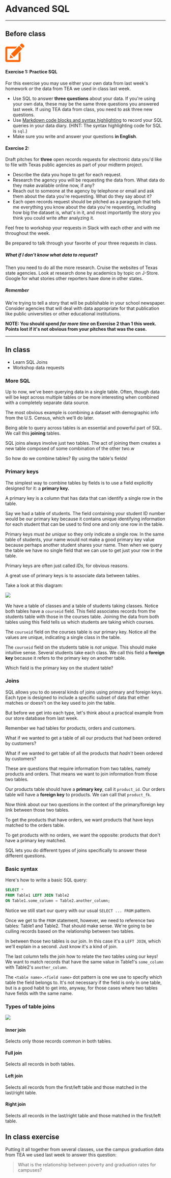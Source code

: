 # Advanced SQL

---

## Before class


![](/assets/pencil.png)

#### Exercise 1: Practice SQL

For this exercise you may use either your own data from last week's homework _or_ the data from TEA we used in class last week.


- Use SQL to answer **three questions** about your data. If you're using your own data, these may be the same three questions you answered last week. If using TEA data from class, you need to ask three new questions.
- Use [Markdown code blocks and syntax highlighting](https://github.com/adam-p/markdown-here/wiki/Markdown-Cheatsheet#code-and-syntax-highlighting) to record your SQL queries in your data diary. (HINT: The syntax highlighting code for SQL is `sql`.)
- Make sure you write and answer your questions **in English**.

#### Exercise 2:
Draft pitches for **three** open records requests for electronic data you'd like to file with Texas public agencies as part of your midterm project.
- Describe the data you hope to get for each request.
- Research the agency you will be requesting the data from. What data do they make available online now, if any?
- Reach out to someone at the agency by telephone or email and ask them about the data you're requesting. What do they say about it?
- Each open records request should be pitched as a paragraph that tells me everything you know about the data you're requesting, including how big the dataset is, what's in it, and most importantly the story you think you could write after analyzing it.

Feel free to workshop your requests in Slack with each other and with me throughout the week.

Be prepared to talk through your favorite of your three requests in class.
    

##### What if I don't know what data to request?

Then you need to do all the more research. Cruise the websites of Texas state agencies. Look at research done by academics by topic on J-Store. Google for what stories other reporters have done in other states.

##### Remember

We're trying to tell a story that will be publishable in your school newspaper. Consider agencies that will deal with data appropriate for that publication like public universities or other educational institutions.

**NOTE: You should spend _far more time_ on Exercise 2 than 1 this week. Points lost if it's not obvious from your pitches that was the case.**



---

## In class 

- Learn SQL Joins
- Workshop data requests

### More SQL

Up to now, we've been querying data in a single table. Often, though data will be kept across multiple tables or be more interesting when combined with a completely separate data source.

The most obvious example is combining a dataset with demographic info from the U.S. Census, which we'll do later. 

Being able to query across tables is an essential and powerful part of SQL. We call this **joining** tables.

SQL joins always involve just two tables. The act of joining them creates a new table composed of some combination of the other two.w

So how do we combine tables? By using the table's fields!

### Primary keys

The simplest way to combine tables by fields is to use a field explicitly designed for it: a **primary key.**

A primary key is a column that has data that can identify a single row in the table.

Say we had a table of students. The field containing your student ID number would be our primary key because it contains unique identifying information for each student that can be used to find one and only one row in the table.

Primary keys _must be unique_ so they only indicate a single row. In the same table of students, your name would not make a good primary key value because perhaps another student shares your name. Then when we query the table we have no single field that we can use to get just your row in the table.

Primary keys are often just called _IDs_, for obvious reasons.

A great use of primary keys is to associate data between tables.

Take a look at this diagram:

![](http://rdbms.opengrass.net/2_Database%20Design/2.1_TermsOfReference/r/keyForeign.gif)

We have a table of classes and a table of students taking classes. Notice both tables have a `courseid` field. This field associates records from the students table with those in the courses table. Joining the data from both tables using this field tells us which students are taking which courses.

The `courseid` field on the courses table is our primary key. Notice all the values are unique, indicating a single class in the table.

The `courseid` field on the students table is _not unique_. This should make intuitive sense. Several students take each class. We call this field a **foreign key** because it refers to the primary key on another table.

Which field is the primary key on the student table?

### Joins

SQL allows you to do several kinds of joins using primary and foreign keys. Each type is designed to include a specific subset of data that either matches or doesn't on the key used to join the table.

But before we get into each type, let's think about a practical example from our store database from last week.

Remember we had tables for products, orders and customers.

What if we wanted to get a table of all our products that had been ordered by customers?

What if we wanted to get table of all the products that _hadn't_ been ordered by customers?

These are questions that require information from two tables, namely products and orders. That means we want to join information from those two tables. 

Our products table should have a **primary key**, call it `product_id`. Our orders table will have a **foreign key** to products. We can call that `product_fk`.

Now think about our two questions in the context of the primary/foreign key link between those two tables.

To get the products that have orders, we want products that have keys matched to the orders table.

To get products with no orders, we want the opposite: products that don't have a primary key matched.

SQL lets you do different types of joins specifically to answer these different questions.

### Basic syntax

Here's how to write a basic SQL query:

```sql
SELECT *
FROM Table1 LEFT JOIN Table2
ON Table1.some_column = Table2.another_column;
```
Notice we still start our query with our usual `SELECT ... FROM` pattern.

Once we get to the `FROM` statement, however, we need to reference two tables: Table1 and Table2. That should make sense. We're going to be culling records based on the relationship between two tables.

In between those two tables is our join. In this case it's a `LEFT JOIN`, which we'll explain in a second. Just know it's a kind of join.

The last column tells the join how to relate the two tables using our keys! We want to match records that have the same value in Table1's `some_column` with Table2's `another_column`.

The `<table name>.<field name>` dot pattern is one we use to specify which table the field belongs to. It's not necessary if the field is only in one table, but is a good habit to get into, anyway, for those cases where two tables have fields with the same name.

### Types of table joins

![](https://i.stack.imgur.com/1Tfy0.jpg)

#### Inner join

Selects only those records common in both tables.

#### Full join

Selects all records in both tables.

#### Left join

Selects all records from the first/left table and those matched in the last/right table.

#### Right join

Selects all records in the last/right table and those matched in the first/left table.

## In class exercise

Putting it all together from several classes, use the campus graduation data from TEA we used last week to answer this question:

> What is the relationship between poverty and graduation rates for campuses?